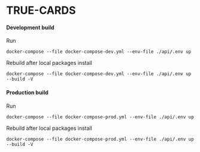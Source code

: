 # TRUE-CARDS
#### Development build

Run

```
docker-compose --file docker-compose-dev.yml --env-file ./api/.env up
```

Rebuild after local packages install

```
docker-compose --file docker-compose-dev.yml --env-file ./api/.env up --build -V
```

#### Production build

Run

```
docker-compose --file docker-compose-prod.yml --env-file ./api/.env up
```

Rebuild after local packages install

```
docker-compose --file docker-compose-prod.yml --env-file ./api/.env up --build -V
```

